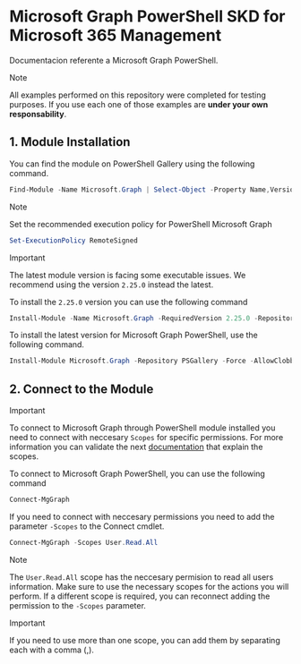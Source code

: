 # Microsoft Graph PowerShell SKD for Microsoft 365 Management
Documentacion referente a Microsoft Graph PowerShell.

> [!Note]
> All examples performed on this repository were completed for testing purposes. If you use each one of those examples are **under your own responsability**.

## 1. Module Installation

You can find the module on PowerShell Gallery using the following command.
```PowerShell
Find-Module -Name Microsoft.Graph | Select-Object -Property Name,Version,PublishedDate | Format-List
```

> [!Note]
> Set the recommended execution policy for PowerShell Microsoft Graph 
```PowerShell
Set-ExecutionPolicy RemoteSigned
```

> [!Important]
> The latest module version is facing some executable issues. We recommend using the version `2.25.0` instead the latest.
>
> To install the `2.25.0` version you can use the following command
> ```Powershell
> Install-Module -Name Microsoft.Graph -RequiredVersion 2.25.0 -Repository PSGallery -Force -AllowClobber
> ```

To install the latest version for Microsoft Graph PowerShell, use the following command.
```PowerShell
Install-Module Microsoft.Graph -Repository PSGallery -Force -AllowClobber
```

## 2. Connect to the Module
> [!Important]
> To connect to Microsoft Graph through PowerShell module installed you need to connect with neccesary `Scopes` for specific permissions. For more information you can validate the next [documentation](https://learn.microsoft.com/en-us/graph/permissions-reference) that explain the scopes.

To connect to Microsoft Graph PowerShell, you can use the following command
```PowerShell
Connect-MgGraph
```

If you need to connect with neccesary permissions you need to add the parameter `-Scopes` to the Connect cmdlet.
```PowerShell
Connect-MgGraph -Scopes User.Read.All
```
> [!Note]
> The `User.Read.All` scope has the neccesary permision to read all users information.
> Make sure to use the necessary scopes for the actions you will perform. If a different scope is required, you can reconnect adding the permission to the `-Scopes` parameter.

> [!Important]
> If you need to use more than one scope, you can add them by separating each with a comma (,).
